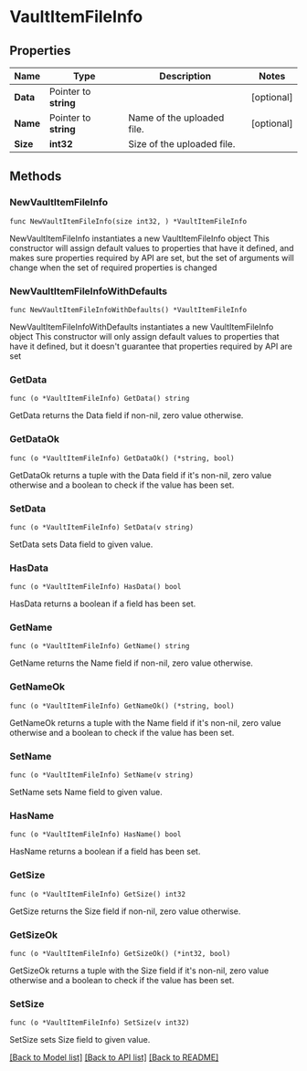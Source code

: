 # VaultItemFileInfo

## Properties

Name | Type | Description | Notes
------------ | ------------- | ------------- | -------------
**Data** | Pointer to **string** |  | [optional] 
**Name** | Pointer to **string** | Name of the uploaded file. | [optional] 
**Size** | **int32** | Size of the uploaded file. | 

## Methods

### NewVaultItemFileInfo

`func NewVaultItemFileInfo(size int32, ) *VaultItemFileInfo`

NewVaultItemFileInfo instantiates a new VaultItemFileInfo object
This constructor will assign default values to properties that have it defined,
and makes sure properties required by API are set, but the set of arguments
will change when the set of required properties is changed

### NewVaultItemFileInfoWithDefaults

`func NewVaultItemFileInfoWithDefaults() *VaultItemFileInfo`

NewVaultItemFileInfoWithDefaults instantiates a new VaultItemFileInfo object
This constructor will only assign default values to properties that have it defined,
but it doesn't guarantee that properties required by API are set

### GetData

`func (o *VaultItemFileInfo) GetData() string`

GetData returns the Data field if non-nil, zero value otherwise.

### GetDataOk

`func (o *VaultItemFileInfo) GetDataOk() (*string, bool)`

GetDataOk returns a tuple with the Data field if it's non-nil, zero value otherwise
and a boolean to check if the value has been set.

### SetData

`func (o *VaultItemFileInfo) SetData(v string)`

SetData sets Data field to given value.

### HasData

`func (o *VaultItemFileInfo) HasData() bool`

HasData returns a boolean if a field has been set.

### GetName

`func (o *VaultItemFileInfo) GetName() string`

GetName returns the Name field if non-nil, zero value otherwise.

### GetNameOk

`func (o *VaultItemFileInfo) GetNameOk() (*string, bool)`

GetNameOk returns a tuple with the Name field if it's non-nil, zero value otherwise
and a boolean to check if the value has been set.

### SetName

`func (o *VaultItemFileInfo) SetName(v string)`

SetName sets Name field to given value.

### HasName

`func (o *VaultItemFileInfo) HasName() bool`

HasName returns a boolean if a field has been set.

### GetSize

`func (o *VaultItemFileInfo) GetSize() int32`

GetSize returns the Size field if non-nil, zero value otherwise.

### GetSizeOk

`func (o *VaultItemFileInfo) GetSizeOk() (*int32, bool)`

GetSizeOk returns a tuple with the Size field if it's non-nil, zero value otherwise
and a boolean to check if the value has been set.

### SetSize

`func (o *VaultItemFileInfo) SetSize(v int32)`

SetSize sets Size field to given value.



[[Back to Model list]](../README.md#documentation-for-models) [[Back to API list]](../README.md#documentation-for-api-endpoints) [[Back to README]](../README.md)


